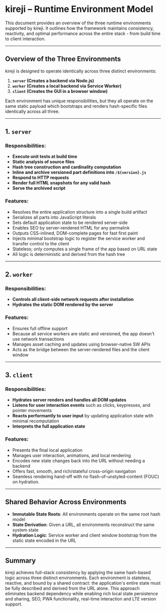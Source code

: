 # kireji – Runtime Environment Model

This document provides an overview of the three runtime environments supported by kireji. It outlines how the framework maintains consistency, reactivity, and optimal performance across the entire stack - from build time to client interaction.

---

## Overview of the Three Environments

kireji is designed to operate identically across three distinct environments:

1. **`server` (Creates a backend via Node.js)**
2. **`worker` (Creates a local backend via Service Worker)**
3. **`client` (Creates the GUI in a browser window)**

Each environment has unique responsibilities, but they all operate on the same static payload which bootstraps and renders hash-specific files identically across all three.

---

## 1. `server`

### Responsibilities:

- **Execute unit tests at build time** 
- **Static analysis of source files**
- **Hash tree construction and cardinality computation**
- **Inline and archive versioned part definitions into `/${version}.js`**
- **Respond to HTTP requests**
- **Render full HTML snapshots for any valid hash**
- **Serve the archived script**

### Features:

- Resolves the entire application structure into a single build artifact
- Serializes all parts into JavaScript literals
- Sets default application state to be rendered server-side
- Enables SEO by server-rendered HTML for any permalink
- Outputs CSS-inlined, DOM-complete pages for fast first paint
- Injects minimal bootstrap logic to register the service worker and transfer control to the client
- Stateless; only computes a single frame of the app based on URL state
- All logic is deterministic and derived from the hash tree

---

## 2. `worker`

### Responsibilities:

- **Controls all client-side network requests after installation**
- **Hydrates the static DOM rendered by the server**

### Features:

- Ensures full offline support
- Because all service workers are static and versioned, the app doesn't use network transactions
- Manages asset caching and updates using browser-native SW APIs
- Acts as the bridge between the server-rendered files and the client window

---

## 3. `client`

### Responsibilities:

- **Hydrates server renders and handles all DOM updates**
- **Listens for user interaction events** such as clicks, keypresses, and pointer movements
- **Reacts performantly to user input** by updating application state with minimal recomputation
- **Interprets the full application state**

### Features:

- Presents the final local application
- Manages user interaction, animations, and local rendering
- Encodes new state changes back into the URL without needing a backend
- Offers fast, smooth, and rich/stateful cross-origin navigation
- Seamless rendering hand-off with no flash-of-unstyled-content (FOUC) on hydration.

---

## Shared Behavior Across Environments

- **Immutable State Roots**: All environments operate on the same root hash model
- **State Derivation**: Given a URL, all environments reconstruct the same system state
- **Hydration Logic**: Service worker and client window bootstrap from the static state encoded in the URL

---

## Summary

kireji achieves full-stack consistency by applying the same hash-based logic across three distinct environments. Each environment is stateless, reactive, and bound by a shared contract: the application's entire state must be fully described and derived from the URL alone. This approach eliminates backend dependency while enabling rich local state persistence and sharing, SEO, PWA functionality, real-time interaction and LTE version support.